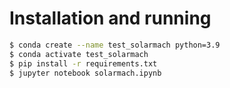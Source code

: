 # Installation and running

``` bash
$ conda create --name test_solarmach python=3.9
$ conda activate test_solarmach
$ pip install -r requirements.txt
$ jupyter notebook solarmach.ipynb
```
